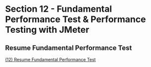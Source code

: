 # Section 12 - Fundamental Performance Test & Performance Testing with JMeter
## Resume Fundamental Performance Test
[(12) Resume Fundamental Performance Test](https://docs.google.com/document/d/1_dp53RRYH_b2SYrtuMEFEF1MrPhcAG87/edit?usp=sharing&ouid=105836954103399876691&rtpof=true&sd=true)
